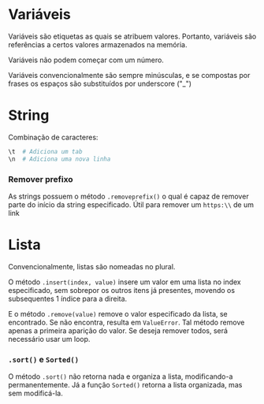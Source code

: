 # Variáveis
Variáveis são etiquetas as quais se atribuem valores. Portanto, variáveis são referências a certos valores armazenados na memória.

Variáveis não podem começar com um número.

Variáveis convencionalmente são sempre minúsculas, e se compostas por frases os espaços são substituídos por underscore ("\_")

# String
Combinação de caracteres:

```python
\t  # Adiciona um tab
\n  # Adiciona uma nova linha
```

### Remover prefixo
As strings possuem o método `.removeprefix()` o qual é capaz de remover parte do início da string especificado. Útil para remover um `https:\\` de um link


# Lista
Convencionalmente, listas são nomeadas no plural.

O método `.insert(index, value)` insere um valor em uma lista no index especificado, sem sobrepor os outros itens já presentes, movendo os subsequentes 1 índice para a direita.

E o método `.remove(value)` remove o valor especificado da lista, se encontrado. Se não encontra, resulta em `ValueError`.
Tal método remove apenas a primeira aparição do valor. Se deseja remover todos, será necessário usar um loop.

### `.sort()` e `Sorted()`
O método `.sort()` não retorna nada e organiza a lista, modificando-a permanentemente.
Já a função `Sorted()` retorna a lista organizada, mas sem modificá-la.
